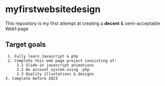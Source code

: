 # myfirstwebsitedesign
This repository is my first attempt at creating a **decent** & semi-acceptable Web1 page

## Target goals

     1. Fully learn Javascript & php
     2. Complete this web page project consisting of:
         2.1 Slide-in javascript animations 
         2.2 An account system using .php 
         2.3 Quality illustations & designs
    3. Complete before 2023
